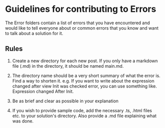 # Guidelines for contributing to Errors

The Error folders contain a list of errors that you have encountered and would like to tell everyone about or common errors that you know and want to talk about a solution for it.

## Rules

1. Create a new directory for each new post. If you only have a markdown file (.md) in the directory, it should be named main.md.

2. The directory name should be a very short summary of what the error is. Find a way to shorten it. e.g. If you want to write about the expression changed after view Init was checked error, you can use something like. Expression changed After Init.

3. Be as brief and clear as possible in your explanation

4. If you wish to provide sample code, add the necessary .ts, .html files etc. to your solution's directory. Also provide a .md file explaining what was done.